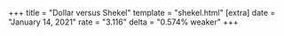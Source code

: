 +++
title = "Dollar versus Shekel"
template = "shekel.html"
[extra]
date = "January 14, 2021"
rate = "3.116"
delta = "0.574% weaker"
+++
